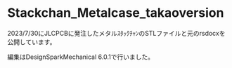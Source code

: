 # Stackchan_Metalcase_takaoversion

2023/7/30にJLCPCBに発注したメタルｽﾀｯｸﾁｬﾝのSTLファイルと元のrsdocxを公開しています。

編集はDesignSparkMechanical 6.0.1で行いました。
